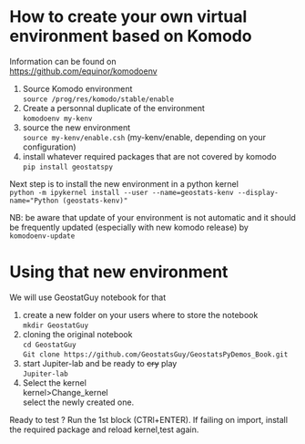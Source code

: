 # How to create your own virtual environment based on Komodo

Information can be found on <br>
https://github.com/equinor/komodoenv

1. Source Komodo environment<br>
`source /prog/res/komodo/stable/enable`
2. Create a personnal duplicate of the environment<br>
`komodoenv my-kenv`
3. source the new environment<br>
`source my-kenv/enable.csh`   (my-kenv/enable, depending on your configuration)
4. install whatever required packages that are not covered by komodo<br>
`pip install geostatspy`

Next step is to install the new environment in a python kernel<br>
`python -m ipykernel install --user --name=geostats-kenv --display-name="Python (geostats-kenv)"`

NB: be aware that update of your environment is not automatic and it should be frequently updated (especially with new komodo release) by<br>
`komodoenv-update`



# Using that new environment 
We will use GeostatGuy notebook for that
1. create a new folder on your users where to store the notebook<br>
`mkdir GeostatGuy`
2. cloning the original notebook <br>
`cd GeostatGuy` <br>
`Git clone https://github.com/GeostatsGuy/GeostatsPyDemos_Book.git`
3. start Jupiter-lab and be ready to ~~cry~~ play<br>
`Jupiter-lab`
4. Select the kernel <br> 
kernel>Change_kernel <br>
select the newly created one.

Ready to test ? Run the 1st block (CTRl+ENTER). If failing on import, install the required package and reload kernel,test again.
